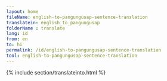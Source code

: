 ```yaml
---
layout: home
fileName: english-to-pangungusap-sentence-translation
translatein: english_to_pangungusap
folderName : translate
lang: id
from: en
to: hi
permalink: /id/english-to-pangungusap-sentence-translation
tool: english-to-pangungusap-sentence-translation
---
```

{% include section/translateinto.html %}